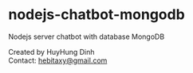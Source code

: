 # nodejs-chatbot-mongodb
Nodejs server chatbot with database MongoDB

Created by HuyHung Dinh<br>
Contact: hebitaxy@gmail.com
